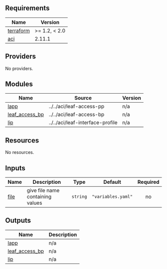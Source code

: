 <!-- BEGIN_TF_DOCS -->
## Requirements

| Name | Version |
|------|---------|
| <a name="requirement_terraform"></a> [terraform](#requirement\_terraform) | >= 1.2, < 2.0 |
| <a name="requirement_aci"></a> [aci](#requirement\_aci) | 2.11.1 |

## Providers

No providers.

## Modules

| Name | Source | Version |
|------|--------|---------|
| <a name="module_lapp"></a> [lapp](#module\_lapp) | ../../aci/leaf-access-pp | n/a |
| <a name="module_leaf_access_bp"></a> [leaf\_access\_bp](#module\_leaf\_access\_bp) | ../../aci/leaf-access-bp | n/a |
| <a name="module_lip"></a> [lip](#module\_lip) | ../../aci/leaf-interface-profile | n/a |

## Resources

No resources.

## Inputs

| Name | Description | Type | Default | Required |
|------|-------------|------|---------|:--------:|
| <a name="input_file"></a> [file](#input\_file) | give file name containing values | `string` | `"variables.yaml"` | no |

## Outputs

| Name | Description |
|------|-------------|
| <a name="output_lapp"></a> [lapp](#output\_lapp) | n/a |
| <a name="output_leaf_access_bp"></a> [leaf\_access\_bp](#output\_leaf\_access\_bp) | n/a |
| <a name="output_lip"></a> [lip](#output\_lip) | n/a |
<!-- END_TF_DOCS -->
